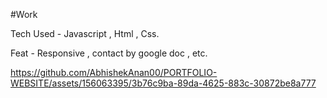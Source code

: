 #Work

Tech Used - Javascript , Html , Css.

Feat - Responsive , contact by google doc ,  etc.


https://github.com/AbhishekAnan00/PORTFOLIO-WEBSITE/assets/156063395/3b76c9ba-89da-4625-883c-30872be8a777
